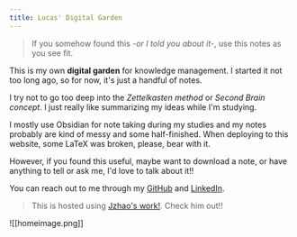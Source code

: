 ```yaml
---
title: Lucas' Digital Garden
---
```


>If you somehow found this *-or I told you about it-*, use this notes as you see fit. 

This is my own **digital garden** for knowledge management. I started it not too long ago, so for now, it's just a handful of notes.

I try not to go too deep into the *Zettelkasten method* or *Second Brain concept*. I just really like summarizing my ideas while I'm studying.

I mostly use Obsidian for note taking during my studies and my notes probably are kind of messy and some half-finished. When deploying to this website, some LaTeX was broken, please, bear with it.

However, if you found this useful, maybe want to download a note, or have anything to tell or ask me, I'd love to talk about it!!

You can reach out to me through my [GitHub](https://github.com/0-lucas) and [LinkedIn](https://www.linkedin.com/in/llsalmeida/).


>This is hosted using [Jzhao's work!](https://quartz.jzhao.xyz). Check him out!!

![[homeimage.png]]